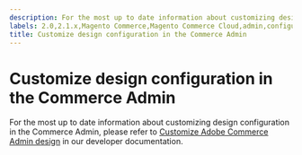 ```yaml
---
description: For the most up to date information about customizing design configuration in the Commerce Admin, please refer to [Customize Adobe Commerce Admin design](https://devdocs.magento.com/guides/v2.4/howdoi/admin/customize_admin.html) in our developer documentation.
labels: 2.0,2.1.x,Magento Commerce,Magento Commerce Cloud,admin,configuration,content,custom,design,how to,magento,store,stores,Adobe Commerce
title: Customize design configuration in the Commerce Admin
---
```


# Customize design configuration in the Commerce Admin

For the most up to date information about customizing design configuration in the Commerce Admin, please refer to [Customize Adobe Commerce Admin design](https://devdocs.magento.com/guides/v2.4/howdoi/admin/customize_admin.html) in our developer documentation.